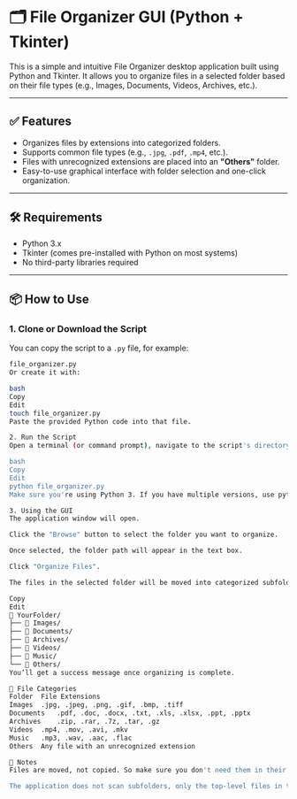 # 🗂️ File Organizer GUI (Python + Tkinter)

This is a simple and intuitive File Organizer desktop application built using Python and Tkinter. It allows you to organize files in a selected folder based on their file types (e.g., Images, Documents, Videos, Archives, etc.).

---

## ✅ Features

- Organizes files by extensions into categorized folders.
- Supports common file types (e.g., `.jpg`, `.pdf`, `.mp4`, etc.).
- Files with unrecognized extensions are placed into an **"Others"** folder.
- Easy-to-use graphical interface with folder selection and one-click organization.

---

## 🛠 Requirements

- Python 3.x
- Tkinter (comes pre-installed with Python on most systems)
- No third-party libraries required

---

## 📦 How to Use

### 1. **Clone or Download the Script**
You can copy the script to a `.py` file, for example:

```bash
file_organizer.py
Or create it with:

bash
Copy
Edit
touch file_organizer.py
Paste the provided Python code into that file.

2. Run the Script
Open a terminal (or command prompt), navigate to the script's directory, and run:

bash
Copy
Edit
python file_organizer.py
Make sure you're using Python 3. If you have multiple versions, use python3.

3. Using the GUI
The application window will open.

Click the "Browse" button to select the folder you want to organize.

Once selected, the folder path will appear in the text box.

Click "Organize Files".

The files in the selected folder will be moved into categorized subfolders such as:

Copy
Edit
📁 YourFolder/
├── 📁 Images/
├── 📁 Documents/
├── 📁 Archives/
├── 📁 Videos/
├── 📁 Music/
└── 📁 Others/
You’ll get a success message once organizing is complete.

📂 File Categories
Folder	File Extensions
Images	.jpg, .jpeg, .png, .gif, .bmp, .tiff
Documents	.pdf, .doc, .docx, .txt, .xls, .xlsx, .ppt, .pptx
Archives	.zip, .rar, .7z, .tar, .gz
Videos	.mp4, .mov, .avi, .mkv
Music	.mp3, .wav, .aac, .flac
Others	Any file with an unrecognized extension

🧼 Notes
Files are moved, not copied. So make sure you don't need them in their original location.

The application does not scan subfolders, only the top-level files in the selected folder.
